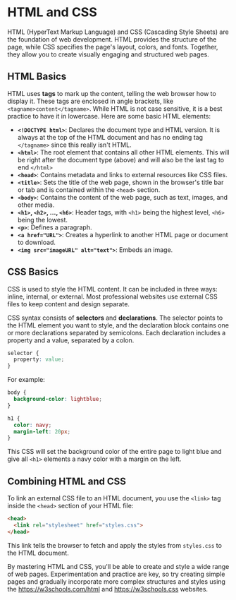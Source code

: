 # HTML and CSS

HTML (HyperText Markup Language) and CSS (Cascading Style Sheets) are the foundation of web development. HTML provides the structure of the page, while CSS specifies the page's layout, colors, and fonts. Together, they allow you to create visually engaging and structured web pages.

## HTML Basics

HTML uses **tags** to mark up the content, telling the web browser how to display it. These tags are enclosed in angle brackets, like `<tagname>content</tagname>`. While HTML is not case sensitive, it is a best practice to have it in lowercase. Here are some basic HTML elements:

- **`<!DOCTYPE html>`**: Declares the document type and HTML version. It is always at the top of the HTML document and has no ending tag `</tagname>` since this really isn't HTML. 
- **`<html>`**: The root element that contains all other HTML elements. This will be right after the document type (above) and will also be the last tag to end `</html>`
- **`<head>`**: Contains metadata and links to external resources like CSS files.
- **`<title>`**: Sets the title of the web page, shown in the browser's title bar or tab and is contained within the `<head>` section.
- **`<body>`**: Contains the content of the web page, such as text, images, and other media.
- **`<h1>`, `<h2>`, ..., `<h6>`**: Header tags, with `<h1>` being the highest level, `<h6>` being the lowest.
- **`<p>`**: Defines a paragraph.
- **`<a href="URL">`**: Creates a hyperlink to another HTML page or document to download.
- **`<img src="imageURL" alt="text">`**: Embeds an image.

## CSS Basics

CSS is used to style the HTML content. It can be included in three ways: inline, internal, or external. Most professional websites use external CSS files to keep content and design separate.

CSS syntax consists of **selectors** and **declarations**. The selector points to the HTML element you want to style, and the declaration block contains one or more declarations separated by semicolons. Each declaration includes a property and a value, separated by a colon.

```css
selector {
  property: value;
}
```

For example:

```css
body {
  background-color: lightblue;
}

h1 {
  color: navy;
  margin-left: 20px;
}
```

This CSS will set the background color of the entire page to light blue and give all `<h1>` elements a navy color with a margin on the left.

## Combining HTML and CSS

To link an external CSS file to an HTML document, you use the `<link>` tag inside the `<head>` section of your HTML file:

```html
<head>
  <link rel="stylesheet" href="styles.css">
</head>
```

This link tells the browser to fetch and apply the styles from `styles.css` to the HTML document.

By mastering HTML and CSS, you'll be able to create and style a wide range of web pages. Experimentation and practice are key, so try creating simple pages and gradually incorporate more complex structures and styles using the https://w3schools.com/html and https://w3schools.css websites.
